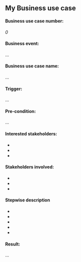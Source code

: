 ## My Business use case

#### Business use case number:
_0_
#### Business event:
...
#### Business use case name:
...
#### Trigger:
<!--- Write below this line what will trigger this use case to go in action. --->
...
#### Pre-condition:
<!--- Write below this line which conditions have to be true to let this use case to go in action. --->
...
#### Interested stakeholders:
-
-
-

#### Stakeholders involved:
-
-
-

#### Stepwise description
-
-
-
-
-

#### Result:
...
